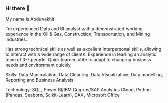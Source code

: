 ### Hi there 👋

My name is Abduvakhit. 

I'm experienced Data and BI analyst with a demonstrated working experience in the Oil & Gas, Construction, Transportation, and Mining industries. 

Has strong technical skills as well as excellent interpersonal skills, allowing to interact with a wide range of clients. Experience in leading an analytic team of 3-7 people. Quick learner, able to adapt to changing business needs and environment quickly.

Skills: Data Manipulation, Data Cleaning, Data Visualization, Data modelling, Reporting and Business Analysis

Technology: SQL, Power BI/IBM Cognos/SAP Analytics Cloud, Python (Pandas, Seaborn, Scikit-Learn), DAX, Microsoft Office

<!--
**Abduvakhit/Abduvakhit** is a ✨ _special_ ✨ repository because its `README.md` (this file) appears on your GitHub profile.

Here are some ideas to get you started:

- 🔭 I’m currently working on ...
- 🌱 I’m currently learning ...
- 👯 I’m looking to collaborate on ...
- 🤔 I’m looking for help with ...
- 💬 Ask me about ...
- 📫 How to reach me: ...
- 😄 Pronouns: ...
- ⚡ Fun fact: ...
-->
